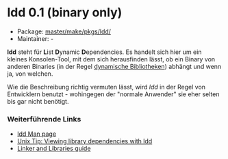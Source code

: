 # ldd 0.1 (binary only)
 - Package: [master/make/pkgs/ldd/](https://github.com/Freetz-NG/freetz-ng/tree/master/make/pkgs/ldd/)
 - Maintainer: -

**ldd** steht für **L**ist **D**ynamic **D**ependencies. Es handelt sich
hier um ein kleines Konsolen-Tool, mit dem sich herausfinden lässt, ob
ein Binary von anderen Binaries (in der Regel [dynamische
Bibliotheken](http://de.wikipedia.org/wiki/Programmbibliothek#Dynamische_Bibliotheken))
abhängt und wenn ja, von welchen.

Wie die Beschreibung richtig vermuten lässt, wird *ldd* in der Regel von
Entwicklern benutzt - wohingegen der "normale Anwender" sie eher
selten bis gar nicht benötigt.

### Weiterführende Links

-   [ldd Man
    page](http://www.gsp.com/cgi-bin/man.cgi?section=1&topic=ldd)
-   [Unix Tip: Viewing library dependencies with
    ldd](http://www.itworld.com/nls_unix_lib060727)
-   [Linker and Libraries
    guide](http://docsun.cites.uiuc.edu/sun_docs/C/solaris_9/SUNWdev/LLM/p14.html)



